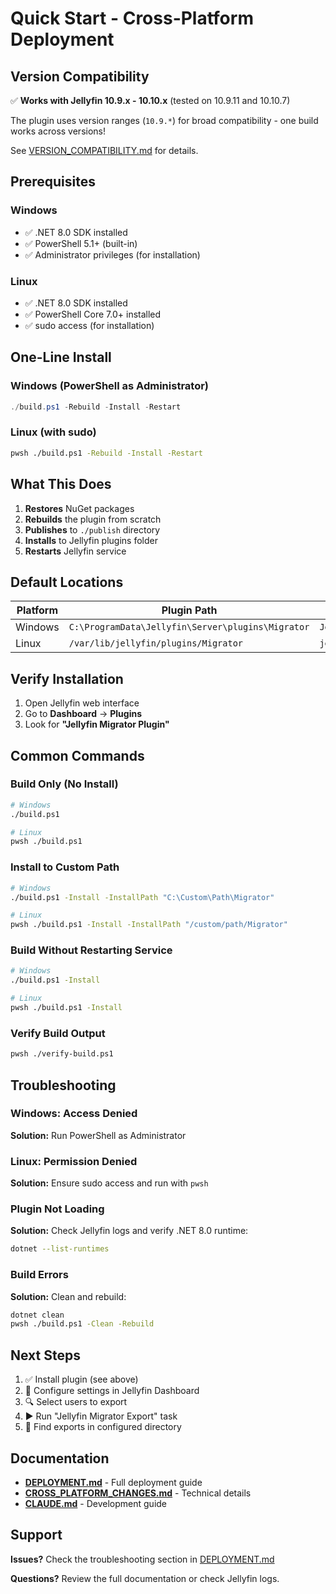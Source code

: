 # Quick Start - Cross-Platform Deployment

## Version Compatibility

✅ **Works with Jellyfin 10.9.x - 10.10.x** (tested on 10.9.11 and 10.10.7)

The plugin uses version ranges (`10.9.*`) for broad compatibility - one build works across versions!

See [VERSION_COMPATIBILITY.md](VERSION_COMPATIBILITY.md) for details.

## Prerequisites

### Windows
- ✅ .NET 8.0 SDK installed
- ✅ PowerShell 5.1+ (built-in)
- ✅ Administrator privileges (for installation)

### Linux
- ✅ .NET 8.0 SDK installed
- ✅ PowerShell Core 7.0+ installed
- ✅ sudo access (for installation)

## One-Line Install

### Windows (PowerShell as Administrator)
```powershell
./build.ps1 -Rebuild -Install -Restart
```

### Linux (with sudo)
```bash
pwsh ./build.ps1 -Rebuild -Install -Restart
```

## What This Does

1. **Restores** NuGet packages
2. **Rebuilds** the plugin from scratch
3. **Publishes** to `./publish` directory
4. **Installs** to Jellyfin plugins folder
5. **Restarts** Jellyfin service

## Default Locations

| Platform | Plugin Path | Service |
|----------|-------------|---------|
| Windows  | `C:\ProgramData\Jellyfin\Server\plugins\Migrator` | `JellyfinServer` |
| Linux    | `/var/lib/jellyfin/plugins/Migrator` | `jellyfin` |

## Verify Installation

1. Open Jellyfin web interface
2. Go to **Dashboard** → **Plugins**
3. Look for **"Jellyfin Migrator Plugin"**

## Common Commands

### Build Only (No Install)
```bash
# Windows
./build.ps1

# Linux
pwsh ./build.ps1
```

### Install to Custom Path
```bash
# Windows
./build.ps1 -Install -InstallPath "C:\Custom\Path\Migrator"

# Linux
pwsh ./build.ps1 -Install -InstallPath "/custom/path/Migrator"
```

### Build Without Restarting Service
```bash
# Windows
./build.ps1 -Install

# Linux
pwsh ./build.ps1 -Install
```

### Verify Build Output
```bash
pwsh ./verify-build.ps1
```

## Troubleshooting

### Windows: Access Denied
**Solution:** Run PowerShell as Administrator

### Linux: Permission Denied
**Solution:** Ensure sudo access and run with `pwsh`

### Plugin Not Loading
**Solution:** Check Jellyfin logs and verify .NET 8.0 runtime:
```bash
dotnet --list-runtimes
```

### Build Errors
**Solution:** Clean and rebuild:
```bash
dotnet clean
pwsh ./build.ps1 -Clean -Rebuild
```

## Next Steps

1. ✅ Install plugin (see above)
2. 📖 Configure settings in Jellyfin Dashboard
3. 🔍 Select users to export
4. ▶️ Run "Jellyfin Migrator Export" task
5. 📁 Find exports in configured directory

## Documentation

- **[DEPLOYMENT.md](DEPLOYMENT.md)** - Full deployment guide
- **[CROSS_PLATFORM_CHANGES.md](CROSS_PLATFORM_CHANGES.md)** - Technical details
- **[CLAUDE.md](CLAUDE.md)** - Development guide

## Support

**Issues?** Check the troubleshooting section in [DEPLOYMENT.md](DEPLOYMENT.md)

**Questions?** Review the full documentation or check Jellyfin logs.
